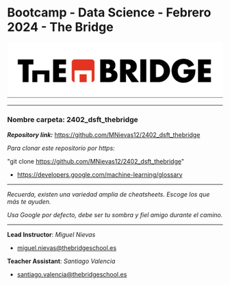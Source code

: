 # Bootcamp - Data Science - Febrero 2024 - The Bridge


![The Bridge](./1-Ramp_Up/Git/img/TheBridge_logo.png)

----------

### **Nombre carpeta**: 2402_dsft_thebridge

***Repository link:*** https://github.com/MNievas12/2402_dsft_thebridge

*Para clonar este repositorio por https:*

"git clone https://github.com/MNievas12/2402_dsft_thebridge"

- https://developers.google.com/machine-learning/glossary


---------

*Recuerda, existen una variedad amplia de cheatsheets. Escoge los que más te ayuden.*

*Usa Google por defecto, debe ser tu sombra y fiel amigo durante el camino.*

---------

**Lead Instructor**: *Miguel Nievas*

- miguel.nievas@thebridgeschool.es

**Teacher Assistant**: *Santiago Valencia*

- santiago.valencia@thebridgeschool.es